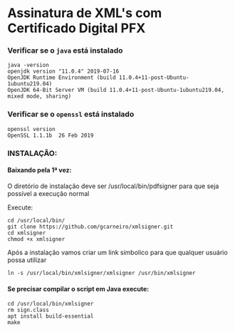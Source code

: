 # Assinatura de XML's com Certificado Digital PFX

### Verificar se o `java` está instalado

```
java -version
openjdk version "11.0.4" 2019-07-16
OpenJDK Runtime Environment (build 11.0.4+11-post-Ubuntu-1ubuntu219.04)
OpenJDK 64-Bit Server VM (build 11.0.4+11-post-Ubuntu-1ubuntu219.04, mixed mode, sharing)
```

### Verificar se o `openssl` está instalado

```
openssl version
OpenSSL 1.1.1b  26 Feb 2019
```

### INSTALAÇÃO: 

#### Baixando pela 1ª vez:

O diretório de instalação deve ser /usr/local/bin/pdfsigner para que seja possível a execução normal

Execute:

```
cd /usr/local/bin/
git clone https://github.com/gcarneiro/xmlsigner.git
cd xmlsigner
chmod +x xmlsigner
```

Após a instalação vamos criar um link simbolico para que qualquer usuário possa utilizar

```
ln -s /usr/local/bin/xmlsigner/xmlsigner /usr/bin/xmlsigner
```


#### Se precisar compilar o script em Java execute:

```
cd /usr/local/bin/xmlsigner
rm sign.class
apt install build-essential
make
```
